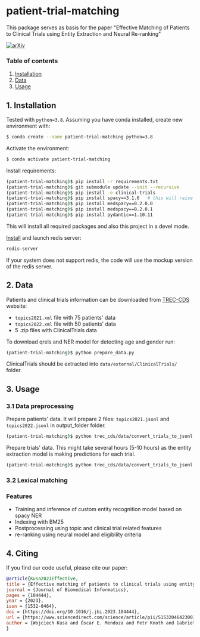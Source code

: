 patient-trial-matching
==============================

This package serves as basis for the paper "Effective Matching of Patients to Clinical Trials using Entity Extraction and Neural Re-ranking"

[![arXiv](https://img.shields.io/badge/arXiv-2307.00381-b31b1b.svg)](https://arxiv.org/abs/2307.00381)

### Table of contents
1. [Installation](#installation)
3. [Data](#data)
2. [Usage](#usage)


## <a name='installation' />  1. Installation

Tested with `python=3.8`. Assuming you have conda installed, create new environment with:

```bash
$ conda create --name patient-trial-matching python=3.8
```

Activate the environment:

```bash
$ conda activate patient-trial-matching
```

Install requirements:

```bash
(patient-trial-matching)$ pip install -r requirements.txt
(patient-trial-matching)$ git submodule update --init --recursive
(patient-trial-matching)$ pip install -e clinical-trials 
(patient-trial-matching)$ pip install spacy==3.1.6   # this will raise a warning, but it is needed for the models to properly load
(patient-trial-matching)$ pip install medspacy==0.2.0.0
(patient-trial-matching)$ pip install medspacy==0.2.0.1 
(patient-trial-matching)$ pip install pydantic==1.10.11 
```

This will install all required packages and also this project in a devel mode.


[Install](https://redis.io/docs/getting-started/installation/) and launch redis server:
```bash
redis-server
```
If your system does not support redis, the code will use the mockup version of the redis server.


## <a name='data' /> 2. Data

Patients and clinical trials information can be downloaded from [TREC-CDS](http://trec-cds.org/2022.html) website:

* `topics2021.xml` file with 75 patients' data
* `topics2022.xml` file with 50 patients' data
* 5 .zip files with ClinicalTrials data


To download qrels and NER model for detecting age and gender run:

```bash
(patient-trial-matching)$ python prepare_data.py
```

ClinicalTrials should be extracted into `data/external/ClinicalTrials/` folder.


## <a name='usage' /> 3. Usage

### 3.1 Data preprocessing

Prepare patients' data. It will prepare 2 files: `topics2021.jsonl` and `topics2022.jsonl` in output_folder folder.

```bash
(patient-trial-matching)$ python trec_cds/data/convert_trials_to_jsonl.py --input_folder PATH_TO_PATIENT_XML_DATA --output_folder PATH_TO_OUTPUT_FOLDER
```

Prepare trials' data. This might take several hours (5-10 hours) as the entity extraction model is making predictions for each trial.

```bash
(patient-trial-matching)$ python trec_cds/data/convert_trials_to_jsonl.py --input_data PATH_TO_UNZIPPED_XML_DATA --outfile P
```

### 3.2 Lexical matching







### Features

- Training and inference of custom entity recognition model based on spacy NER
- Indexing with BM25
- Postprocessing using topic and clinical trial related features
- re-ranking using neural model and eligibility criteria


## 4. Citing

If you find our code useful, please cite our paper:

```bibtex
@article{Kusa2023Effective,
title = {Effective matching of patients to clinical trials using entity extraction and neural re-ranking},
journal = {Journal of Biomedical Informatics},
pages = {104444},
year = {2023},
issn = {1532-0464},
doi = {https://doi.org/10.1016/j.jbi.2023.104444},
url = {https://www.sciencedirect.com/science/article/pii/S153204642300165X},
author = {Wojciech Kusa and Óscar E. Mendoza and Petr Knoth and Gabriella Pasi and Allan Hanbury}
}
```
